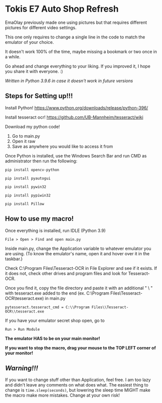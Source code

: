 # Tokis E7 Auto Shop Refresh
 EmaOlay previously made one using pictures but that requires different pictures
 for different video settings.
 
 This one only requires to change a single line in the code to match the emulator
 of your choice.
 
 It doesn't work 100% of the time, maybe missing a bookmark or two once in a while.
 
 Go ahead and change everything to your liking. If you improved it, I hope you share
 it with everyone. :)
 
*Written in Python 3.9.6 in case it doesn't work in future versions*

Steps for Setting up!!!
-
Install Python!
https://www.python.org/downloads/release/python-396/

Install tesseract ocr!
https://github.com/UB-Mannheim/tesseract/wiki

Download my python code!
1. Go to main.py
2. Open it raw
3. Save as anywhere you would like to access it from

Once Python is installed, use the Windows Search Bar and run CMD as administrator then run the following:

`pip install opencv-python`

`pip install pyautogui`

`pip install pywin32`

`pip install pypiwin32`

`pip install Pillow`

How to use my macro!
-
Once everything is installed, run IDLE (Python 3.9)

`File > Open > Find and open main.py`

Inside main.py, change the Application variable to whatever emulator you are using.
(To know the emulator's name, open it and hover over it in the taskbar.)

Check C:\Program Files\Tesseract-OCR in File Explorer and see if it exists. If it does not, check other drives 
and program files and look for Tesseract-OCR.

Once you find it, copy the file directory and paste it with an additional " \ " with tesseract.exe added to the end (ex.
C:\\Program Files\\Tesseract-OCR\\tesseract.exe) in main.py 

`pytesseract.tesseract_cmd = C:\\Program Files\\Tesseract-OCR\\tesseract.exe`

If you have your emulator secret shop open, go to 

`Run > Run Module`

**The emulator HAS to be on your main monitor!**

**If you want to stop the macro, drag your mouse to the TOP LEFT corner of your monitor!**

*Warning!!!*
-

If you want to change stuff other than Application, feel free. I am too lazy and didn't leave any comments on what does
what. The easiest thing to change is `time.sleep(seconds)`, but lowering the sleep time MIGHT make the macro make more 
mistakes. Change at your own risk!
